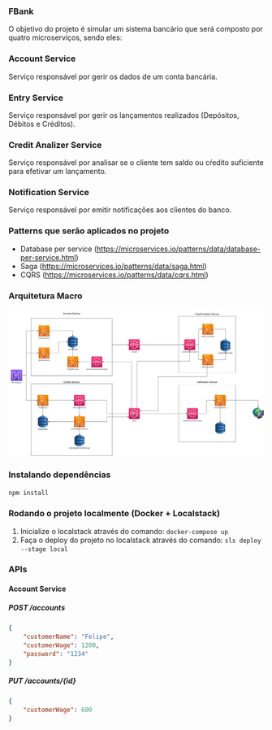 ### FBank

O objetivo do projeto é simular um sistema bancário que será composto por quatro microserviços, sendo eles: 

### Account Service

Serviço responsável por gerir os dados de um conta bancária.

### Entry Service

Serviço responsável por gerir os lançamentos realizados (Depósitos, Débitos e Créditos).

### Credit Analizer Service

Serviço responsável por analisar se o cliente tem saldo ou cŕedito suficiente para efetivar um lançamento.

### Notification Service

Serviço responsável por emitir notificações aos clientes do banco.

### Patterns que serão aplicados no projeto

 - Database per service (https://microservices.io/patterns/data/database-per-service.html)
 - Saga (https://microservices.io/patterns/data/saga.html)
 - CQRS (https://microservices.io/patterns/data/cqrs.html)

### Arquitetura Macro

![Arquitetura Macro](./docs/img/FBank.png)

### Instalando dependências

`npm install`

### Rodando o projeto localmente (Docker + Localstack)

1. Inicialize o localstack através do comando: `docker-compose up`
2. Faça o deploy do projeto no localstack através do comando: `sls deploy --stage local`


### APIs

#### Account Service

##### POST /accounts
```json
{
    "customerName": "Felipe",
    "customerWage": 1200,
    "password": "1234"
}
```

##### PUT /accounts/{id}
```json
{
    "customerWage": 600
}
```






